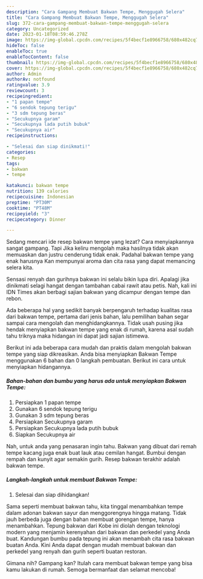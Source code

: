```yaml
---
description: "Cara Gampang Membuat Bakwan Tempe, Menggugah Selera"
title: "Cara Gampang Membuat Bakwan Tempe, Menggugah Selera"
slug: 372-cara-gampang-membuat-bakwan-tempe-menggugah-selera
category: Uncategorized
date: 2023-01-18T08:59:46.278Z
image: https://img-global.cpcdn.com/recipes/5f4becf1e8966758/680x482cq70/bakwan-tempe-foto-resep-utama.jpg
hideToc: false
enableToc: true
enableTocContent: false
thumbnail: https://img-global.cpcdn.com/recipes/5f4becf1e8966758/680x482cq70/bakwan-tempe-foto-resep-utama.jpg
cover: https://img-global.cpcdn.com/recipes/5f4becf1e8966758/680x482cq70/bakwan-tempe-foto-resep-utama.jpg
author: Admin
authorAv: notfound
ratingvalue: 3.9
reviewcount: 3
recipeingredient:
- "1 papan tempe"
- "6 sendok tepung terigu"
- "3 sdm tepung beras"
- "Secukupnya garam"
- "Secukupnya lada putih bubuk"
- "Secukupnya air"
recipeinstructions:

- "Selesai dan siap dinikmati!"
categories:
- Resep
tags:
- bakwan
- tempe

katakunci: bakwan tempe 
nutrition: 139 calories
recipecuisine: Indonesian
preptime: "PT30M"
cooktime: "PT48M"
recipeyield: "3"
recipecategory: Dinner

---
```



Sedang mencari ide resep bakwan tempe yang lezat? Cara menyiapkannya sangat gampang. Tapi Jika keliru mengolah maka hasilnya tidak akan memuaskan dan justru cenderung tidak enak. Padahal bakwan tempe yang enak harusnya Kan mempunyai aroma dan cita rasa yang dapat memancing selera kita.


Sensasi renyah dan gurihnya bakwan ini selalu bikin lupa diri. Apalagi jika dinikmati selagi hangat dengan tambahan cabai rawit atau petis. Nah, kali ini IDN Times akan berbagi sajian bakwan yang dicampur dengan tempe dan rebon.

Ada beberapa hal yang sedikit banyak berpengaruh terhadap kualitas rasa dari bakwan tempe, pertama dari jenis bahan, lalu pemilihan bahan segar sampai cara mengolah dan menghidangkannya. Tidak usah pusing jika hendak menyiapkan bakwan tempe yang enak di rumah, karena asal sudah tahu triknya maka hidangan ini dapat jadi sajian istimewa.


Berikut ini ada beberapa cara mudah dan praktis dalam mengolah bakwan tempe yang siap dikreasikan. Anda bisa menyiapkan Bakwan Tempe menggunakan 6 bahan dan 0 langkah pembuatan. Berikut ini cara untuk menyiapkan hidangannya.

<!--inarticleads1-->

##### Bahan-bahan dan bumbu yang harus ada untuk menyiapkan Bakwan Tempe:

1. Persiapkan 1 papan tempe
1. Gunakan 6 sendok tepung terigu
1. Gunakan 3 sdm tepung beras
1. Persiapkan Secukupnya garam
1. Persiapkan Secukupnya lada putih bubuk
1. Siapkan Secukupnya air


Nah, untuk anda yang penasaran ingin tahu. Bakwan yang dibuat dari remah tempe kacang juga enak buat lauk atau cemilan hangat. Bumbui dengan rempah dan kunyit agar semakin gurih. Resep bakwan terakhir adalah bakwan tempe. 

<!--inarticleads2-->

##### Langkah-langkah untuk membuat Bakwan Tempe:


1. Selesai dan siap dihidangkan!

Sama seperti membuat bakwan tahu, kita tinggal menambahkan tempe dalam adonan bakwan sayur dan menggorengnya hingga matang. Tidak jauh berbeda juga dengan bahan membuat gorengan tempe, hanya menambahkan. Tepung bakwan dari Kobe ini diolah dengan teknologi modern yang menjamin kerenyahan dari bakwan dan perkedel yang Anda buat. Kandungan bumbu pada tepung ini akan menambah cita rasa bakwan buatan Anda. Kini Anda dapat dengan mudah membuat bakwan dan perkedel yang renyah dan gurih seperti buatan restoran. 

Gimana nih? Gampang kan? Itulah cara membuat bakwan tempe yang bisa kamu lakukan di rumah. Semoga bermanfaat dan selamat mencoba!
